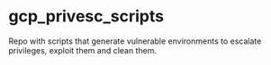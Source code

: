 # gcp_privesc_scripts

Repo with scripts that generate vulnerable environments to escalate privileges, exploit them and clean them.